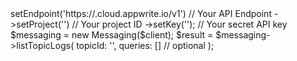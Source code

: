 <?php

use Appwrite\Client;
use Appwrite\Services\Messaging;

$client = (new Client())
    ->setEndpoint('https://<REGION>.cloud.appwrite.io/v1') // Your API Endpoint
    ->setProject('<YOUR_PROJECT_ID>') // Your project ID
    ->setKey('<YOUR_API_KEY>'); // Your secret API key

$messaging = new Messaging($client);

$result = $messaging->listTopicLogs(
    topicId: '<TOPIC_ID>',
    queries: [] // optional
);